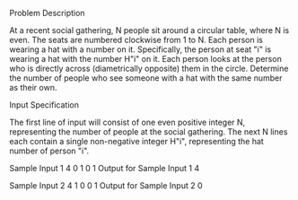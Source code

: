 Problem Description

At a recent social gathering, N people sit around a circular table, where N is even. The seats are numbered clockwise from 1 to N. 
Each person is wearing a hat with a number on it. Specifically, the person at seat "i" is wearing a hat with the number H"i" on it.
Each person looks at the person who is directly across (diametrically opposite) them in the circle.
Determine the number of people who see someone with a hat with the same number as their own.

Input Specification

The first line of input will consist of one even positive integer N, representing the number of people at the social gathering.
The next N lines each contain a single non-negative integer H"i", representing the hat number of person "i".

Sample Input 1
4
0
1
0
1 
Output for Sample Input 1
4

Sample Input 2
4
1
0
0
1 
Output for Sample Input 2
0
